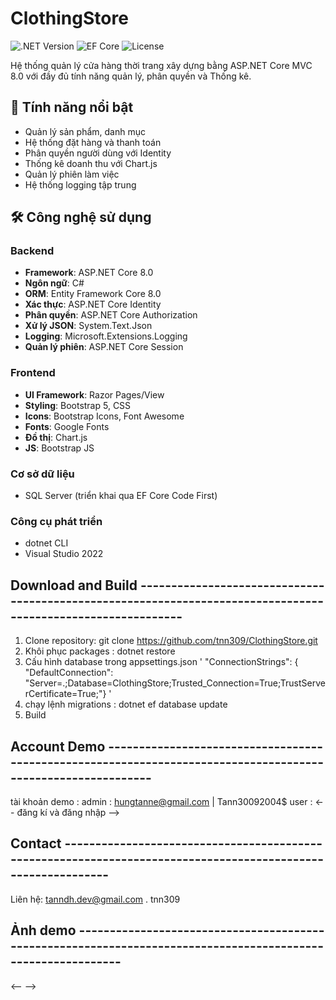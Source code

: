 # ClothingStore 

![.NET Version](https://img.shields.io/badge/.NET-8.0-blue) 
![EF Core](https://img.shields.io/badge/EF_Core-8.0-green)
![License](https://img.shields.io/badge/license-MIT-blue)

Hệ thống quản lý cửa hàng thời trang xây dựng bằng ASP.NET Core MVC 8.0 với đầy đủ tính năng quản lý, phân quyền và Thống kê.

## 🚀 Tính năng nổi bật
- Quản lý sản phẩm, danh mục
- Hệ thống đặt hàng và thanh toán
- Phân quyền người dùng với Identity
- Thống kê doanh thu với Chart.js
- Quản lý phiên làm việc
- Hệ thống logging tập trung

## 🛠 Công nghệ sử dụng

### Backend
- **Framework**: ASP.NET Core 8.0
- **Ngôn ngữ**: C#
- **ORM**: Entity Framework Core 8.0
- **Xác thực**: ASP.NET Core Identity
- **Phân quyền**: ASP.NET Core Authorization
- **Xử lý JSON**: System.Text.Json
- **Logging**: Microsoft.Extensions.Logging
- **Quản lý phiên**: ASP.NET Core Session

### Frontend
- **UI Framework**: Razor Pages/View
- **Styling**: Bootstrap 5, CSS
- **Icons**: Bootstrap Icons, Font Awesome
- **Fonts**: Google Fonts
- **Đồ thị**: Chart.js
- **JS**: Bootstrap JS

### Cơ sở dữ liệu
- SQL Server (triển khai qua EF Core Code First)

### Công cụ phát triển
- dotnet CLI
- Visual Studio 2022

## Download and Build -------------------------------------------------------------------------------------------------------------

1. Clone repository: git clone https://github.com/tnn309/ClothingStore.git
2. Khôi phục packages : dotnet restore
3. Cấu hình database trong appsettings.json
'
   "ConnectionStrings": {
  "DefaultConnection": "Server=.;Database=ClothingStore;Trusted_Connection=True;TrustServerCertificate=True;"}
'
4. chạy lệnh migrations : dotnet ef database update
5. Build 

## Account Demo -------------------------------------------------------------------------------------------------------------

tài khoản demo : 
  admin : hungtanne@gmail.com | Tann30092004$
  user : <-- đăng kí và đăng nhập --> 

## Contact -------------------------------------------------------------------------------------------------------------

Liên hệ: tanndh.dev@gmail.com . tnn309
## Ảnh demo -------------------------------------------------------------------------------------------------------------
<-- -->

